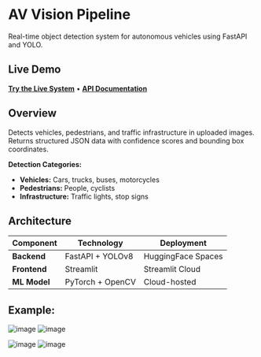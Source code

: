 # AV Vision Pipeline

Real-time object detection system for autonomous vehicles using FastAPI and YOLO.

## Live Demo

**[Try the Live System](https://av-vision-pipeline-8tecatavznrsstmabcuu8c.streamlit.app)** • **[API Documentation](https://andedam-av-vision-pipeline.hf.space/docs)**

## Overview

Detects vehicles, pedestrians, and traffic infrastructure in uploaded images. Returns structured JSON data with confidence scores and bounding box coordinates.

**Detection Categories:**
-  **Vehicles:** Cars, trucks, buses, motorcycles
-  **Pedestrians:** People, cyclists  
-  **Infrastructure:** Traffic lights, stop signs

## Architecture

| Component | Technology | Deployment |
|-----------|------------|------------|
| **Backend** | FastAPI + YOLOv8 | HuggingFace Spaces |
| **Frontend** | Streamlit | Streamlit Cloud |
| **ML Model** | PyTorch + OpenCV | Cloud-hosted |

## Example:
![image](https://github.com/user-attachments/assets/38be8506-b038-4693-8359-aec541fddbab)
![image](https://github.com/user-attachments/assets/38be8506-b038-4693-8359-aec541fddbab)

![image](https://github.com/user-attachments/assets/5149d78c-8c23-4554-9a4a-6221f6091e3d)
![image](https://github.com/user-attachments/assets/5149d78c-8c23-4554-9a4a-6221f6091e3d)
